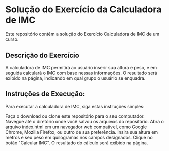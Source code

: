 # Solução do Exercício da Calculadora de IMC

Este repositório contém a solução do Exercício Calculadora de IMC de um curso.


## Descrição do Exercício

A calculadora de IMC permitirá ao usuário inserir sua altura e peso, e em seguida calculará o IMC com base nessas informações. O resultado será exibido na página, indicando em qual grupo o usuário se enquadra.


## Instruções de Execução:

Para executar a calculadora de IMC, siga estas instruções simples:

Faça o download ou clone este repositório para o seu computador.
Navegue até o diretório onde você salvou os arquivos do repositório.
Abra o arquivo index.html em um navegador web compatível, como Google Chrome, Mozilla Firefox, ou outro de sua preferência.
Insira sua altura em metros e seu peso em quilogramas nos campos designados.
Clique no botão "Calcular IMC".
O resultado do cálculo será exibido na página.